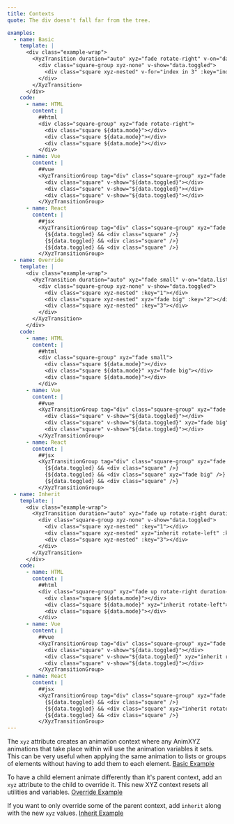 ```yaml
---
title: Contexts
quote: The div doesn't fall far from the tree.

examples:
  - name: Basic
    template: |
      <div class="example-wrap">
        <XyzTransition duration="auto" xyz="fade rotate-right" v-on="data.listeners">
          <div class="square-group xyz-none" v-show="data.toggled">
            <div class="square xyz-nested" v-for="index in 3" :key="index"></div>
          </div>
        </XyzTransition>
      </div>
    code:
      - name: HTML
        content: |
          ##html
          <div class="square-group" xyz="fade rotate-right">
            <div class="square ${data.mode}"></div>
            <div class="square ${data.mode}"></div>
            <div class="square ${data.mode}"></div>
          </div>
      - name: Vue
        content: |
          ##vue
          <XyzTransitionGroup tag="div" class="square-group" xyz="fade rotate-right">
            <div class="square" v-show="${data.toggled}"></div>
            <div class="square" v-show="${data.toggled}"></div>
            <div class="square" v-show="${data.toggled}"></div>
          </XyzTransitionGroup>
      - name: React
        content: |
          ##jsx
          <XyzTransitionGroup tag="div" class="square-group" xyz="fade rotate-right">
            {${data.toggled} && <div class="square" />}
            {${data.toggled} && <div class="square" />}
            {${data.toggled} && <div class="square" />}
          </XyzTransitionGroup>
  - name: Override
    template: |
      <div class="example-wrap">
        <XyzTransition duration="auto" xyz="fade small" v-on="data.listeners">
          <div class="square-group xyz-none" v-show="data.toggled">
            <div class="square xyz-nested" :key="1"></div>
            <div class="square xyz-nested" xyz="fade big" :key="2"></div>
            <div class="square xyz-nested" :key="3"></div>
          </div>
        </XyzTransition>
      </div>
    code:
      - name: HTML
        content: |
          ##html
          <div class="square-group" xyz="fade small">
            <div class="square ${data.mode}"></div>
            <div class="square ${data.mode}" xyz="fade big"></div>
            <div class="square ${data.mode}"></div>
          </div>
      - name: Vue
        content: |
          ##vue
          <XyzTransitionGroup tag="div" class="square-group" xyz="fade small">
            <div class="square" v-show="${data.toggled}"></div>
            <div class="square" v-show="${data.toggled}" xyz="fade big"></div>
            <div class="square" v-show="${data.toggled}"></div>
          </XyzTransitionGroup>
      - name: React
        content: |
          ##jsx
          <XyzTransitionGroup tag="div" class="square-group" xyz="fade small">
            {${data.toggled} && <div class="square" />}
            {${data.toggled} && <div class="square" xyz="fade big" />}
            {${data.toggled} && <div class="square" />}
          </XyzTransitionGroup>
  - name: Inherit
    template: |
      <div class="example-wrap">
        <XyzTransition duration="auto" xyz="fade up rotate-right duration-10 ease-out-back stagger" v-on="data.listeners">
          <div class="square-group xyz-none" v-show="data.toggled">
            <div class="square xyz-nested" :key="1"></div>
            <div class="square xyz-nested" xyz="inherit rotate-left" :key="2"></div>
            <div class="square xyz-nested" :key="3"></div>
          </div>
        </XyzTransition>
      </div>
    code:
      - name: HTML
        content: |
          ##html
          <div class="square-group" xyz="fade up rotate-right duration-10 ease-out-back stagger">
            <div class="square ${data.mode}"></div>
            <div class="square ${data.mode}" xyz="inherit rotate-left"></div>
            <div class="square ${data.mode}"></div>
          </div>
      - name: Vue
        content: |
          ##vue
          <XyzTransitionGroup tag="div" class="square-group" xyz="fade up rotate-right duration-10 ease-out-back stagger">
            <div class="square" v-show="${data.toggled}"></div>
            <div class="square" v-show="${data.toggled}" xyz="inherit rotate-left"></div>
            <div class="square" v-show="${data.toggled}"></div>
          </XyzTransitionGroup>
      - name: React
        content: |
          ##jsx
          <XyzTransitionGroup tag="div" class="square-group" xyz="fade up rotate-right duration-10 ease-out-back stagger">
            {${data.toggled} && <div class="square" />}
            {${data.toggled} && <div class="square" xyz="inherit rotate-left" />}
            {${data.toggled} && <div class="square" />}
          </XyzTransitionGroup>
---
```


The `xyz` attribute creates an animation context where any AnimXYZ animations that take place within will use the animation variables it sets. This can be very useful when applying the same animation to lists or groups of elements without having to add them to each element. [Basic Example](?tab=examples&example=Basic#contexts)

To have a child element animate differently than it's parent context, add an `xyz` attribute to the child to override it. This new XYZ context resets all utilities and variables. [Override Example](?tab=examples&example=Override#contexts)

If you want to only override some of the parent context, add `inherit` along with the new `xyz` values. [Inherit Example](?tab=examples&example=Inherit#contexts)
